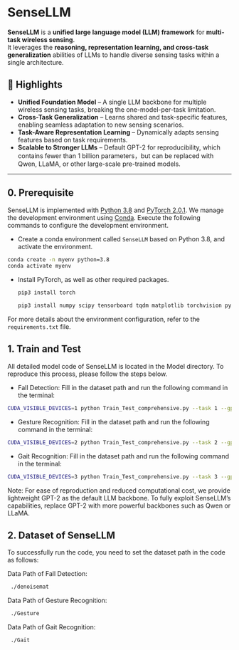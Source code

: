 # SenseLLM

**SenseLLM** is a **unified large language model (LLM) framework** for **multi-task wireless sensing**.  
It leverages the **reasoning, representation learning, and cross-task generalization** abilities of LLMs to handle diverse sensing tasks within a single architecture.

## 🌟 Highlights
- **Unified Foundation Model** – A single LLM backbone for multiple wireless sensing tasks, breaking the one-model-per-task limitation.
- **Cross-Task Generalization** – Learns shared and task-specific features, enabling seamless adaptation to new sensing scenarios.
- **Task-Aware Representation Learning** – Dynamically adapts sensing features based on task requirements.
- **Scalable to Stronger LLMs** – Default GPT-2 for reproducibility, which contains fewer than 1 billion parameters，but can be replaced with Qwen, LLaMA, or other large-scale pre-trained models.

---


## 0. Prerequisite

SenseLLM is implemented with [Python 3.8](https://www.python.org/downloads/release/python-380/) and [PyTorch 2.0.1](https://pytorch.org/get-started/previous-versions/). We manage the development environment using [Conda](https://docs.conda.io/en/latest/). Execute the following commands to configure the development environment.

- Create a conda environment called `SenseLLM` based on Python 3.8, and activate the environment.

```bash
conda create -n myenv python=3.8
conda activate myenv
```
- Install PyTorch, as well as other required packages.
    ```bash
    pip3 install torch
    ```
    ```bash
    pip3 install numpy scipy tensorboard tqdm matplotlib torchvision pytorch_fid
    ```

For more details about the environment configuration, refer to the `requirements.txt` file.


## 1. Train and Test
All detailed model code of SenseLLM is located in the Model directory. To reproduce this process, please follow the steps below.
- Fall Detection: Fill in the dataset path and run the following command in the terminal:
```bash
CUDA_VISIBLE_DEVICES=1 python Train_Test_comprehensive.py --task 1 --gpu 1
```
- Gesture Recognition: Fill in the dataset path and run the following command in the terminal:
```bash
CUDA_VISIBLE_DEVICES=2 python Train_Test_comprehensive.py --task 2 --gpu 2
```
- Gait Recognition: Fill in the dataset path and run the following command in the terminal:
```bash
CUDA_VISIBLE_DEVICES=3 python Train_Test_comprehensive.py --task 3 --gpu 3
```


Note: For ease of reproduction and reduced computational cost, we provide lightweight GPT-2 as the default LLM backbone.
To fully exploit SenseLLM’s capabilities, replace GPT-2 with more powerful backbones such as Qwen or LLaMA.
## 2. Dataset of SenseLLM
To successfully run the code, you need to set the dataset path in the code as follows:


Data Path of Fall Detection:
```bash
 ./denoisemat
```
Data Path of Gesture Recognition:
```bash
 ./Gesture
```
Data Path of Gait Recognition:
```bash
 ./Gait
```
